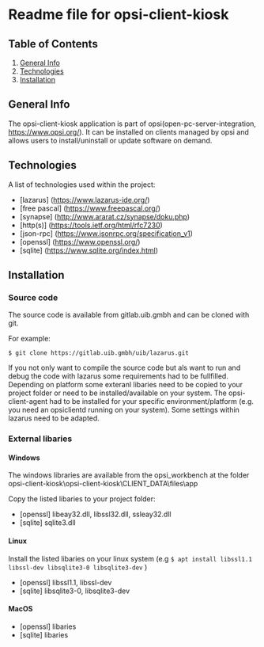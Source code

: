 # Readme file for opsi-client-kiosk

## Table of Contents
1. [General Info](#general-info)
2. [Technologies](#technologies)
3. [Installation](#installation)

## General Info
The opsi-client-kiosk application is part of opsi(open-pc-server-integration, https://www.opsi.org/). It can be installed on clients managed by opsi and allows users to install/uninstall or update software on demand. 

## Technologies
A list of technologies used within the project:
* [lazarus] (https://www.lazarus-ide.org/)
* [free pascal] (https://www.freepascal.org/)
* [synapse] (http://www.ararat.cz/synapse/doku.php)
* [http(s)] (https://tools.ietf.org/html/rfc7230)
* [json-rpc] (https://www.jsonrpc.org/specification_v1)
* [openssl] (https://www.openssl.org/)
* [sqlite] (https://www.sqlite.org/index.html)

## Installation

### Source code
The source code is available from gitlab.uib.gmbh and can be cloned with git.

For example: 
```
$ git clone https://gitlab.uib.gmbh/uib/lazarus.git
```

If you not only want to compile the source code but als want to run and debug the code with lazarus some requirements had to be fullfilled. Depending on platform some exteranl libaries need to be copied to your project folder or need to be installed/available on your system. The opsi-client-agent had to be installed for your specific environment/platform (e.g. you need an opsiclientd running on your system). Some settings within lazarus need to be adapted. 

### External libaries

#### Windows

The windows libraries are available from the opsi_workbench at the folder opsi-client-kiosk\opsi-client-kiosk\CLIENT_DATA\files\app 

Copy the listed libaries to your project folder: 
* [openssl] libeay32.dll, libssl32.dll, ssleay32.dll
* [sqlite] sqlite3.dll

#### Linux

Install the listed libaries on your linux system (e.g ``` $ apt install libssl1.1 libssl-dev libsqlite3-0 libsqlite3-dev ``` )
* [openssl] libssl1.1, libssl-dev
* [sqlite] libsqlite3-0, libsqlite3-dev

#### MacOS

* [openssl] libaries
* [sqlite] libaries



